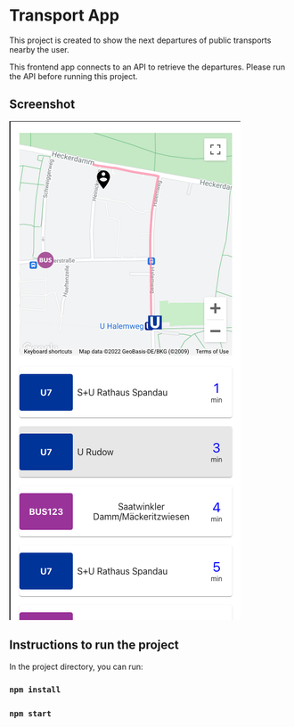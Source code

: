 # Transport App

This project is created to show the next departures of public transports nearby the user.

This frontend app connects to an API to retrieve the departures. Please run the API before running this project.

## Screenshot

![Screenshot](assets/screenshot.png?raw=true "Screenshot")

## Instructions to run the project

In the project directory, you can run:

### `npm install`

### `npm start`
